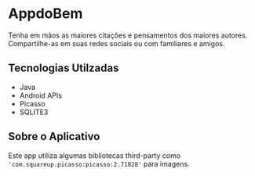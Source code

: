 # AppdoBem
Tenha em mãos as maiores citações e pensamentos dos maiores autores. Compartilhe-as em suas redes sociais ou com familiares e amigos.

## Tecnologias Utilzadas 
- Java
- Android APIs
- Picasso 
- SQLITE3

## Sobre o Aplicativo 
Este app utiliza algumas bibliotecas third-party como ```'com.squareup.picasso:picasso:2.71828'``` para imagens.   
